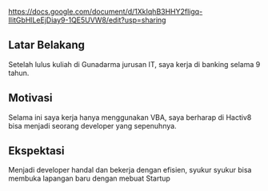 https://docs.google.com/document/d/1XkIqhB3HHY2fligq-IlitGbHlLeEjDiay9-1QE5UVW8/edit?usp=sharing

[//]: # (Ceritakan sedikit tentang latar belakangmu seperti pendidikan terakhir atau pekerjaan sebelumnya)
## Latar Belakang
Setelah lulus kuliah di Gunadarma jurusan IT, saya kerja di banking selama 9 tahun.

[//]: # (Motivasi apa yang mendorongmu untuk ikut program coding bootcamp di Hacktiv8?)
## Motivasi
Selama ini saya kerja hanya menggunakan VBA, saya berharap di Hactiv8 bisa menjadi seorang developer yang sepenuhnya.

[//]: # (Beri tahu kami, apa yang ingin kamu dapatkan di Hacktiv8 dan apa yang ingin kamu capai setelah lulus dari sini?)
## Ekspektasi
Menjadi developer handal dan bekerja dengan efisien, syukur syukur bisa membuka lapangan baru dengan mebuat Startup

[//]: # (Apakah ada hal lain yang ingin disampaikan? Bila ada, kamu bebas untuk menuliskannya)
